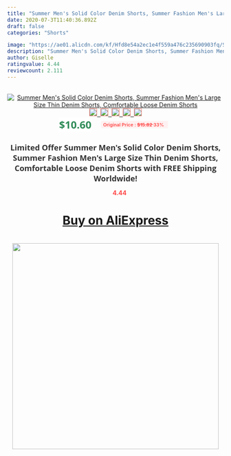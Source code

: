 ```yaml
---
title: "Summer Men's Solid Color Denim Shorts, Summer Fashion Men's Large Size Thin Denim Shorts, Comfortable Loose Denim Shorts"
date: 2020-07-3T11:40:36.892Z
draft: false
categories: "Shorts"

image: "https://ae01.alicdn.com/kf/Hfd8e54a2ec1e4f559a476c235690903fq/Summer-Men-s-Solid-Color-Denim-Shorts-Summer-Fashion-Men-s-Large-Size-Thin-Denim-Shorts.jpg"
description: "Summer Men's Solid Color Denim Shorts, Summer Fashion Men's Large Size Thin Denim Shorts, Comfortable Loose Denim Shorts"
author: Giselle
ratingvalue: 4.44
reviewcount: 2.111
---
```

<br>
<div style="text-align: center;">
<a href="https://s.click.aliexpress.com/e/_A57UZP" target="_blank" rel="nofollow noopener noreferrer"><img alt="Summer Men's Solid Color Denim Shorts, Summer Fashion Men's Large Size Thin Denim Shorts, Comfortable Loose Denim Shorts" class="magnifier-image" src="https://ae01.alicdn.com/kf/Hfd8e54a2ec1e4f559a476c235690903fq/Summer-Men-s-Solid-Color-Denim-Shorts-Summer-Fashion-Men-s-Large-Size-Thin-Denim-Shorts.jpg_640x640.jpg">
<br>
<img style="border:1px solid salmon" src="https://ae01.alicdn.com/kf/Hfd8e54a2ec1e4f559a476c235690903fq/Summer-Men-s-Solid-Color-Denim-Shorts-Summer-Fashion-Men-s-Large-Size-Thin-Denim-Shorts.jpg_120x120.jpg">&nbsp;&nbsp;<img style="border:1px solid salmon" src="https://ae01.alicdn.com/kf/H5a4bdb293aa3467e92c0445e62eca289e/Summer-Men-s-Solid-Color-Denim-Shorts-Summer-Fashion-Men-s-Large-Size-Thin-Denim-Shorts.jpg_120x120.jpg">&nbsp;&nbsp;<img style="border:1px solid salmon" src="https://ae01.alicdn.com/kf/H24c0c0f45e194ba0a8bfd42e74b4bddbR/Summer-Men-s-Solid-Color-Denim-Shorts-Summer-Fashion-Men-s-Large-Size-Thin-Denim-Shorts.jpg_120x120.jpg">&nbsp;&nbsp;<img style="border:1px solid salmon" src="https://ae01.alicdn.com/kf/Hd5a847fc8be143d2a9a1baf774cabb27g/Summer-Men-s-Solid-Color-Denim-Shorts-Summer-Fashion-Men-s-Large-Size-Thin-Denim-Shorts.jpg_120x120.jpg">&nbsp;&nbsp;<img style="border:1px solid salmon" src="https://ae01.alicdn.com/kf/H3bae049288744d3ea61c2296876c09c1R/Summer-Men-s-Solid-Color-Denim-Shorts-Summer-Fashion-Men-s-Large-Size-Thin-Denim-Shorts.jpg_120x120.jpg"></a></div><br0>
<div style="text-align: center;"><span style="background-color: white; border: 0px; box-sizing: border-box; color: seagreen; display: inline-block; font-family: &quot;open sans&quot; , &quot;arial&quot; , &quot;helvetica&quot; , sans-serif , &quot;heiti&quot;; font-size: 24px; font-stretch: inherit; font-weight: 700; line-height: inherit; margin: 0px 10px 0px 0px; padding: 0px; vertical-align: middle;">$10.60 </span>
<span style="background: rgb(255 , 241 , 241); border-radius: 3px; border: 0px; box-sizing: border-box; color: #ff4747; display: inline-block; font-family: inherit; font-size: 12px; font-stretch: inherit; font-style: inherit; font-variant: inherit; font-weight: 600; line-height: inherit; margin: 0px; padding: 2px 5px; transform: scale(0.9); vertical-align: middle;">Original Price : <b style="text-decoration: line-through;">$15.82 </b> 33%&nbsp;&nbsp;</span></div>
<h1 style="color: #333333; display: inline-block; font-family: &quot;open sans&quot; , &quot;arial&quot; , &quot;helvetica&quot; , sans-serif , &quot;heiti&quot;; font-size: 18px; font-stretch: inherit; font-weight: 700; text-align: center;">Limited Offer Summer Men's Solid Color Denim Shorts, Summer Fashion Men's Large Size Thin Denim Shorts, Comfortable Loose Denim Shorts with FREE Shipping Worldwide!</h1>
<div style="color: #ff4747; text-align: center;">
<img src="https://4.bp.blogspot.com/-M0ZcTcb-5uY/XleCXlxnR4I/AAAAAAAAAEc/OrjgMkXV1oMQFaCRZj5HQwOCBcu3w1FegCPcBGAYYCw/s1600/star.png" style="height: 15px;">&nbsp;<b>4.44</b></div>
<div class="button_cont" align="center"><a class="buynow_a" href="https://s.click.aliexpress.com/e/_A57UZP" target="_blank" rel="nofollow noopener noreferrer"><H1>Buy on AliExpress</H1></a></div><br>
<div class="separator" style="clear: both; text-align: center;">
<img src="https://lh3.googleusercontent.com/-pTy5HemUv9M/XlePHvY0dAI/AAAAAAAAAE4/0nX5iRUoIWY8eMW9Dpxeirr157OZliDIgCLcBGAsYHQ/s1600/badge.gif" width="480">
</div>
